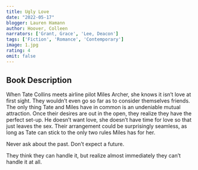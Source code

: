 ```yaml
---
title: Ugly Love 
date: "2022-05-17"
blogger: Lauren Hamann
author: Hoover, Colleen
narrators: ['Grant, Grace', 'Lee, Deacon']
tags: ['Fiction', 'Romance', 'Contemporary']
image: 1.jpg
rating: 4
omit: false
---
```



## Book Description

When Tate Collins meets airline pilot Miles Archer, she knows it isn’t love at first sight. They wouldn’t even go so far as to consider themselves friends. The only thing Tate and Miles have in common is an undeniable mutual attraction. Once their desires are out in the open, they realize they have the perfect set-up. He doesn’t want love, she doesn’t have time for love so that just leaves the sex. Their arrangement could be surprisingly seamless, as long as Tate can stick to the only two rules Miles has for her.

Never ask about the past.
Don’t expect a future.

They think they can handle it, but realize almost immediately they can’t handle it at all.